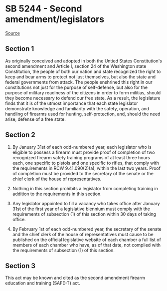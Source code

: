 # SB 5244 - Second amendment/legislators

[Source](http://lawfilesext.leg.wa.gov/biennium/2023-24/Pdf/Bills/Senate%20Bills/5244.pdf)

## Section 1
As originally conceived and adopted in both the Untied States Constitution's second amendment and Article I, section 24 of the Washington state Constitution, the people of both our nation and state recognized the right to keep and bear arms to protect not just themselves, but also the state and federal governments from attack. The people enshrined this right in our constitutions not just for the purpose of self-defense, but also for the purpose of military readiness of the citizens in order to form militias, should they become necessary to defend our free state. As a result, the legislature finds that it is of the utmost importance that each state legislator demonstrate knowledge and familiarity with the safety, operation, and handling of firearms used for hunting, self-protection, and, should the need arise, defense of a free state.

## Section 2
1. By January 31st of each odd-numbered year, each legislator who is eligible to possess a firearm must provide proof of completion of two recognized firearm safety training programs of at least three hours each, one specific to pistols and one specific to rifles, that comply with the requirements in RCW 9.41.090(2)(a), within the last two years. Proof of completion must be provided to the secretary of the senate or the chief clerk of the house of representatives.

2. Nothing in this section prohibits a legislator from completing training in addition to the requirements in this section.

3. Any legislator appointed to fill a vacancy who takes office after January 31st of the first year of a legislative biennium must comply with the requirements of subsection (1) of this section within 30 days of taking office.

4. By February 1st of each odd-numbered year, the secretary of the senate and the chief clerk of the house of representatives must cause to be published on the official legislative website of each chamber a full list of members of each chamber who have, as of that date, not complied with the requirements of subsection (1) of this section.

## Section 3
This act may be known and cited as the second amendment firearm education and training (SAFE-T) act.
